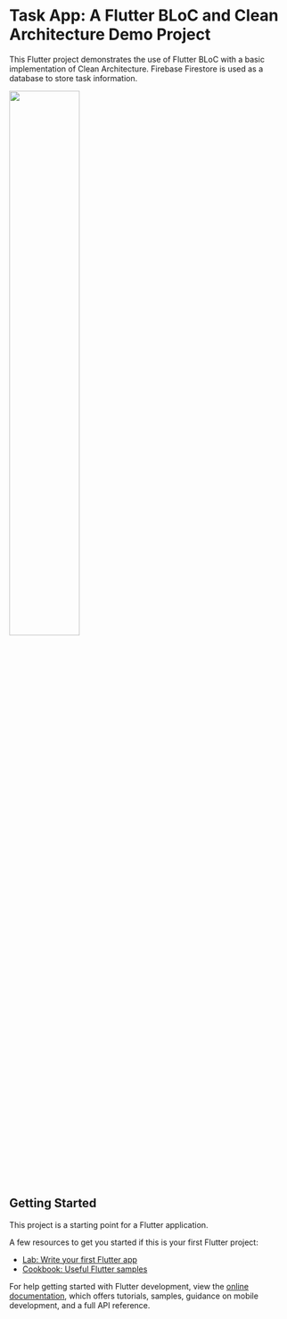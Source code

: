 # Task App: A Flutter BLoC and Clean Architecture Demo Project

This Flutter project demonstrates the use of Flutter BLoC with a basic implementation of Clean Architecture. Firebase Firestore is used as a database to store task information.

<img src="https://github.com/dale-fst/flutter-bloc-and-clean-architecture/blob/main/flutter-task-app.gif" width="50%">

## Getting Started

This project is a starting point for a Flutter application.

A few resources to get you started if this is your first Flutter project:

- [Lab: Write your first Flutter app](https://docs.flutter.dev/get-started/codelab)
- [Cookbook: Useful Flutter samples](https://docs.flutter.dev/cookbook)

For help getting started with Flutter development, view the
[online documentation](https://docs.flutter.dev/), which offers tutorials,
samples, guidance on mobile development, and a full API reference.
